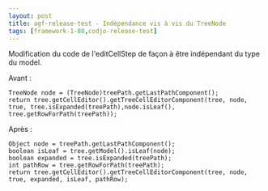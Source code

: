 ```yaml
---
layout: post
title: agf-release-test - Indépendance vis à vis du TreeNode
tags: [framework-1-80,codjo-release-test]
---
```

Modification du code de l'editCellStep de façon à être indépendant du type du model.

Avant :
```
TreeNode node = (TreeNode)treePath.getLastPathComponent();
return tree.getCellEditor().getTreeCellEditorComponent(tree, node, true, tree.isExpanded(treePath),node.isLeaf(), tree.getRowForPath(treePath));
```
Après :
```
Object node = treePath.getLastPathComponent();
boolean isLeaf = tree.getModel().isLeaf(node);
boolean expanded = tree.isExpanded(treePath);
int pathRow = tree.getRowForPath(treePath);
return tree.getCellEditor().getTreeCellEditorComponent(tree, node, true, expanded, isLeaf, pathRow);

```